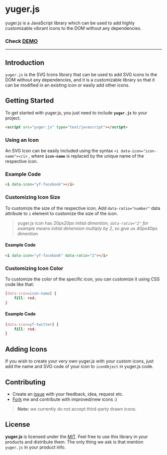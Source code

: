 # yuger.js
yuger.js is a JavaScript library which can be used to add highly customizable vibrant icons to the DOM without any dependencies.

### Check [DEMO](https://mohammedraji.github.io/yuger.js/)

---

## Introduction
`yuger.js` is the SVG Icons library that can be used to add SVG icons to the DOM without any dependencies, and it is a customizable library so that it can be modified in an existing icon or easily add other icons.

## Getting Started
To get started with yuger.js, you just need to include **`yuger.js`** to your project.

```html
<script src="yuger.js" type="text/javascript"></script>
```
### Using an Icon
An SVG Icon can be easily included using the syntax `<i data-icon="icon-name"></i>` , where **`icon-name`** is replaced by the unique name of the respective icon.

### Example Code
```html
<i data-icon="yf-facebook"></i>
```

### Customizing Icon Size
To customize the size of the respective icon, Add `data-ratio="number"` data attribute to `i` element to customize the size of the icon.

> yuger.js icon has 20px*20px initial dimention, `data-ratio="2"` for example means initial dimension multiply by 2, so give us 40px*40px dimention

#### Example Code
```html
<i data-icon="yf-facebook" data-ratio="2"></i>
```

### Customizing Icon Color
To customize the color of the specific icon, you can customize it using CSS code like that:

```CSS
[data-icon=icon-name] {
    fill: red;
}
```
#### Example Code
```CSS
[data-icon=yf-twitter] {
    fill: red;
}
```

## Adding Icons
If you wish to create your very own yuger.js with your custom icons, just add the name and SVG code of your icon to `iconObject` in yuger.js code.

## Contributing

* Create an [issue](https://github.com/MohammedRaji/yuger.js/issues/new) with your feedback, idea, request etc.
* [Fork](https://github.com/MohammedRaji/yuger.js/fork) me and contribute with improved/new icons :)

>**Note:** we currently do not accept third-party drawn icons. 

## License

**yuger.js** is licensed under the [MIT](LICENSE).  Feel free to use this library in your products and distribute them. The only thing we ask is that mention `yuger.js` in your product info.
